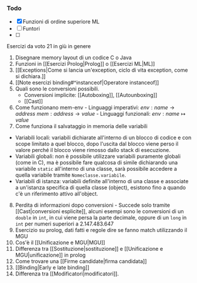 ### Todo
- [x] Funzioni di ordine superiore ML
- [ ] Funtori
- [ ] 

Esercizi da voto 21 in giù in genere
1. Disegnare memory layout di un codice C o Java
2. Funzioni in [[Esercizi Prolog|Prolog]] o [[Esercizi ML|ML]]
3. [[Exceptions|Come si lancia un'exception, ciclo di vita exception, come si dichiara.]]
4. [[Note esercizi binding#^instanceof|Operatore instanceof]]
5. Quali sono le conversioni possibili.
   - Conversioni implicite: [[Autoboxing]], [[Autounboxing]]
   - [[Cast]]
6. Come funzionano mem-env
		- Linguaggi imperativi: 
		  $env: name \to address$
		  $mem: address \to value$
		- Linguaggi funzionali:
		  $env: name \mapsto value$
7.  Come funziona il salvataggio in memoria delle variabili
   - Variabili locali: variabili dichiarate all'interno di un blocco di codice e con scope limitato a quel blocco, dopo l'uscita dal blocco viene perso il valore perché il blocco viene rimosso dallo stack di esecuzione.
   - Variabili globali: non è possibile utilizzare variabili puramente globali (come in C), ma è possibile fare qualcosa di simile dichiarando una variabile `static` all'interno di una classe, sarà possibile accedere a quella variabile tramite `Nomeclasse.variabile`.
   - Variabili di istanza: variabili definite all'interno di una classe e associate a un'istanza specifica di quella classe (object), esistono fino a quando c'è un riferimento attivo all'object.
8. Perdita di informazioni dopo conversioni
	   - Succede solo tramite [[Cast|conversioni esplicite]], alcuni esempi sono le conversioni di un `double` in `int`, in cui viene persa la parte decimale, oppure di un `long` in `int` per numeri superiori a $2.147.483.647$
9. Esercizio su prolog, dati fatti e regole dire se fanno match utilizzando il MGU
10. Cos'è il [[Unificazione e MGU|MGU]]
11. Differenza tra [[Sostituzione|sostituzione]] e [[Unificazione e MGU|unificazione]] in prolog
12. Come trovare una [[Firme candidate|firma candidata]]
13. [[Binding|Early e late binding]]
14. Differenza tra [[Modificatori|modificatori]].